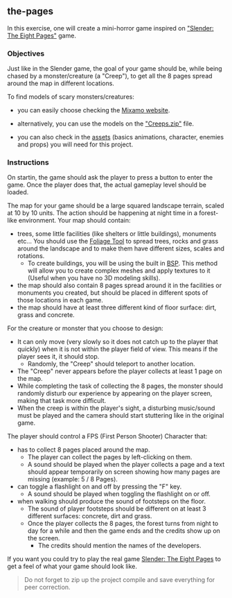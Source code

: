 ## the-pages

In this exercise, one will create a mini-horror game inspired on ["Slender: The Eight Pages"](https://en.wikipedia.org/wiki/Slender:_The_Eight_Pages) game.

### Objectives

Just like in the Slender game, the goal of your game should be, while being chased by a monster/creature (a "Creep"), to get all the 8 pages spread around the map in different locations.

To find models of scary monsters/creatures:

- you can easily choose checking the [Mixamo website](https://www.mixamo.com/#/).

- alternatively, you can use the models on the ["Creeps.zip"](https://assets.01-edu.org/Unreal-Engine-Projects/ThePages/Creeps.zip) file.

- you can also check in the [assets](https://assets.01-edu.org/Unreal-Engine-Projects/ThePages/ThePages.zip) (basics animations, character, enemies and props) you will need for this project.

### Instructions

On startin, the game should ask the player to press a button to enter the game. Once the player does that, the actual gameplay level should be loaded.

The map for your game should be a large squared landscape terrain, scaled at 10 by 10 units. The action should be happening at night time in a forest-like environment. Your map should contain:

- trees, some little facilities (like shelters or little buildings), monuments etc... You should use the [Foliage Tool](https://docs.unrealengine.com/en-US/BuildingWorlds/Foliage/index.html) to spread trees, rocks and grass around the landscape and to make them have different sizes, scales and rotations.
  - To create buildings, you will be using the built in [BSP](https://dev.epicgames.com/documentation/en-us/unreal-engine/geometry-brush-actors-in-unreal-engine). This method will allow you to create complex meshes and apply textures to it (Useful when you have no 3D modeling skills).
- the map should also contain 8 pages spread around it in the facilities or monuments you created, but should be placed in different spots of those locations in each game.
- the map should have at least three different kind of floor surface: dirt, grass and concrete.

For the creature or monster that you choose to design:

- It can only move (very slowly so it does not catch up to the player that quickly) when it is not within the player field of view. This means if the player sees it, it should stop.
  - Randomly, the "Creep" should teleport to another location.
- The "Creep" never appears before the player collects at least 1 page on the map.
- While completing the task of collecting the 8 pages, the monster should randomly disturb our experience by appearing on the player screen, making that task more difficult.
- When the creep is within the player's sight, a disturbing music/sound must be played and the camera should start stuttering like in the original game.

The player should control a FPS (First Person Shooter) Character that:

- has to collect 8 pages placed around the map.
  - The player can collect the pages by left-clicking on them.
  - A sound should be played when the player collects a page and a text should appear temporarily on screen showing how many pages are missing (example: 5 / 8 Pages).
- can toggle a flashlight on and off by pressing the "F" key.
  - A sound should be played when toggling the flashlight on or off.
- when walking should produce the sound of footsteps on the floor.
  - The sound of player footsteps should be different on at least 3 different surfaces: concrete, dirt and grass.
  - Once the player collects the 8 pages, the forest turns from night to day for a while and then the game ends and the credits show up on the screen.
    - The credits should mention the names of the developers.

If you want you could try to play the real game [Slender: The Eight Pages](https://pt.wikipedia.org/wiki/Slender:_The_Eight_Pages) to get a feel of what your game should look like.

> Do not forget to zip up the project compile and save everything for peer correction.

